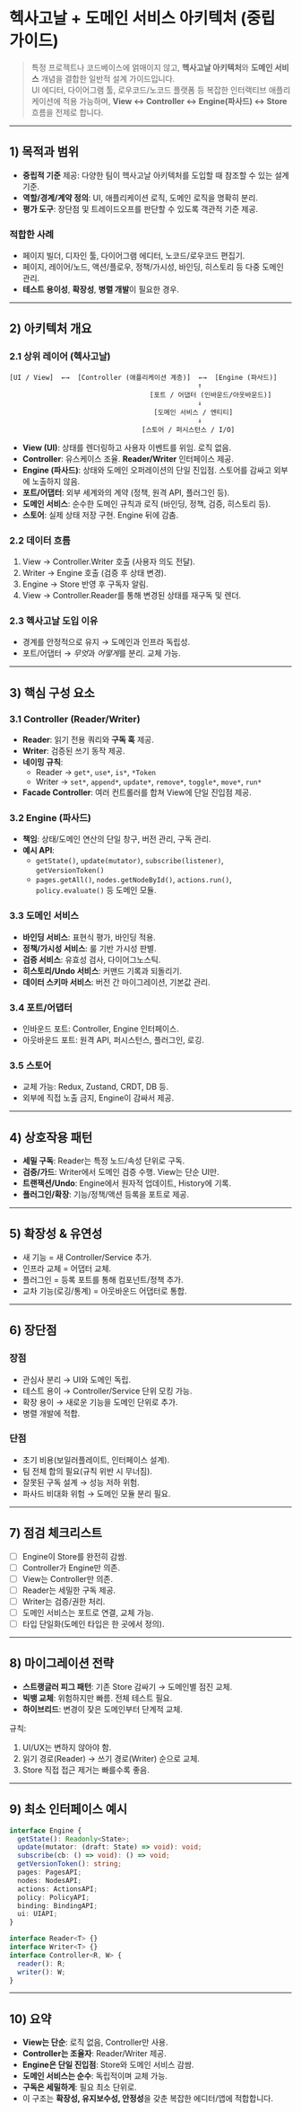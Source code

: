 
# 헥사고날 + 도메인 서비스 아키텍처 (중립 가이드)

> 특정 프로젝트나 코드베이스에 얽매이지 않고, **헥사고날 아키텍처**와 **도메인 서비스** 개념을 결합한 일반적 설계 가이드입니다.  
> UI 에디터, 다이어그램 툴, 로우코드/노코드 플랫폼 등 복잡한 인터랙티브 애플리케이션에 적용 가능하며, **View ↔ Controller ↔ Engine(파사드) ↔ Store** 흐름을 전제로 합니다.

---

## 1) 목적과 범위

- **중립적 기준** 제공: 다양한 팀이 헥사고날 아키텍처를 도입할 때 참조할 수 있는 설계 기준.  
- **역할/경계/계약 정의**: UI, 애플리케이션 로직, 도메인 로직을 명확히 분리.  
- **평가 도구**: 장단점 및 트레이드오프를 판단할 수 있도록 객관적 기준 제공.

### 적합한 사례
- 페이지 빌더, 디자인 툴, 다이어그램 에디터, 노코드/로우코드 편집기.  
- 페이지, 레이어/노드, 액션/플로우, 정책/가시성, 바인딩, 히스토리 등 다중 도메인 관리.  
- **테스트 용이성**, **확장성**, **병렬 개발**이 필요한 경우.

---

## 2) 아키텍처 개요

### 2.1 상위 레이어 (헥사고날)
```
[UI / View]  ←→  [Controller (애플리케이션 계층)]  ←→  [Engine (파사드)]
                                               ↑
                                   [포트 / 어댑터 (인바운드/아웃바운드)]
                                               ↓
                                    [도메인 서비스 / 엔티티]
                                               ↓
                                 [스토어 / 퍼시스턴스 / I/O]
```

- **View (UI)**: 상태를 렌더링하고 사용자 이벤트를 위임. 로직 없음.  
- **Controller**: 유스케이스 조율. **Reader/Writer** 인터페이스 제공.  
- **Engine (파사드)**: 상태와 도메인 오퍼레이션의 단일 진입점. 스토어를 감싸고 외부에 노출하지 않음.  
- **포트/어댑터**: 외부 세계와의 계약 (정책, 원격 API, 플러그인 등).  
- **도메인 서비스**: 순수한 도메인 규칙과 로직 (바인딩, 정책, 검증, 히스토리 등).  
- **스토어**: 실제 상태 저장 구현. Engine 뒤에 감춤.

### 2.2 데이터 흐름
1. View → Controller.Writer 호출 (사용자 의도 전달).  
2. Writer → Engine 호출 (검증 후 상태 변경).  
3. Engine → Store 반영 후 구독자 알림.  
4. View → Controller.Reader를 통해 변경된 상태를 재구독 및 렌더.  

### 2.3 헥사고날 도입 이유
- 경계를 안정적으로 유지 → 도메인과 인프라 독립성.  
- 포트/어댑터 → *무엇*과 *어떻게*를 분리. 교체 가능.  

---

## 3) 핵심 구성 요소

### 3.1 Controller (Reader/Writer)
- **Reader**: 읽기 전용 쿼리와 **구독 훅** 제공.  
- **Writer**: 검증된 쓰기 동작 제공.  
- **네이밍 규칙**:  
  - Reader → `get*`, `use*`, `is*`, `*Token`  
  - Writer → `set*`, `append*`, `update*`, `remove*`, `toggle*`, `move*`, `run*`  
- **Facade Controller**: 여러 컨트롤러를 합쳐 View에 단일 진입점 제공.  

### 3.2 Engine (파사드)
- **책임**: 상태/도메인 연산의 단일 창구, 버전 관리, 구독 관리.  
- **예시 API**:  
  - `getState()`, `update(mutator)`, `subscribe(listener)`, `getVersionToken()`  
  - `pages.getAll()`, `nodes.getNodeById()`, `actions.run()`, `policy.evaluate()` 등 도메인 모듈.  

### 3.3 도메인 서비스
- **바인딩 서비스**: 표현식 평가, 바인딩 적용.  
- **정책/가시성 서비스**: 룰 기반 가시성 판별.  
- **검증 서비스**: 유효성 검사, 다이어그노스틱.  
- **히스토리/Undo 서비스**: 커맨드 기록과 되돌리기.  
- **데이터 스키마 서비스**: 버전 간 마이그레이션, 기본값 관리.  

### 3.4 포트/어댑터
- 인바운드 포트: Controller, Engine 인터페이스.  
- 아웃바운드 포트: 원격 API, 퍼시스턴스, 플러그인, 로깅.  

### 3.5 스토어
- 교체 가능: Redux, Zustand, CRDT, DB 등.  
- 외부에 직접 노출 금지, Engine이 감싸서 제공.

---

## 4) 상호작용 패턴

- **세밀 구독**: Reader는 특정 노드/속성 단위로 구독.  
- **검증/가드**: Writer에서 도메인 검증 수행. View는 단순 UI만.  
- **트랜잭션/Undo**: Engine에서 원자적 업데이트, History에 기록.  
- **플러그인/확장**: 기능/정책/액션 등록을 포트로 제공.  

---

## 5) 확장성 & 유연성

- 새 기능 = 새 Controller/Service 추가.  
- 인프라 교체 = 어댑터 교체.  
- 플러그인 = 등록 포트를 통해 컴포넌트/정책 추가.  
- 교차 기능(로깅/통계) = 아웃바운드 어댑터로 통합.  

---

## 6) 장단점

### 장점
- 관심사 분리 → UI와 도메인 독립.  
- 테스트 용이 → Controller/Service 단위 모킹 가능.  
- 확장 용이 → 새로운 기능을 도메인 단위로 추가.  
- 병렬 개발에 적합.  

### 단점
- 초기 비용(보일러플레이트, 인터페이스 설계).  
- 팀 전체 합의 필요(규칙 위반 시 무너짐).  
- 잘못된 구독 설계 → 성능 저하 위험.  
- 파사드 비대화 위험 → 도메인 모듈 분리 필요.  

---

## 7) 점검 체크리스트

- [ ] Engine이 Store를 완전히 감쌈.  
- [ ] Controller가 Engine만 의존.  
- [ ] View는 Controller만 의존.  
- [ ] Reader는 세밀한 구독 제공.  
- [ ] Writer는 검증/권한 처리.  
- [ ] 도메인 서비스는 포트로 연결, 교체 가능.  
- [ ] 타입 단일화(도메인 타입은 한 곳에서 정의).  

---

## 8) 마이그레이션 전략

- **스트랭글러 피그 패턴**: 기존 Store 감싸기 → 도메인별 점진 교체.  
- **빅뱅 교체**: 위험하지만 빠름. 전체 테스트 필요.  
- **하이브리드**: 변경이 잦은 도메인부터 단계적 교체.  

규칙:  
1. UI/UX는 변하지 않아야 함.  
2. 읽기 경로(Reader) → 쓰기 경로(Writer) 순으로 교체.  
3. Store 직접 접근 제거는 빠를수록 좋음.  

---

## 9) 최소 인터페이스 예시

```ts
interface Engine {
  getState(): Readonly<State>;
  update(mutator: (draft: State) => void): void;
  subscribe(cb: () => void): () => void;
  getVersionToken(): string;
  pages: PagesAPI;
  nodes: NodesAPI;
  actions: ActionsAPI;
  policy: PolicyAPI;
  binding: BindingAPI;
  ui: UIAPI;
}

interface Reader<T> {}
interface Writer<T> {}
interface Controller<R, W> {
  reader(): R;
  writer(): W;
}
```

---

## 10) 요약

- **View는 단순**: 로직 없음, Controller만 사용.  
- **Controller는 조율자**: Reader/Writer 제공.  
- **Engine은 단일 진입점**: Store와 도메인 서비스 감쌈.  
- **도메인 서비스는 순수**: 독립적이며 교체 가능.  
- **구독은 세밀하게**: 필요 최소 단위로.  
- 이 구조는 **확장성, 유지보수성, 안정성**을 갖춘 복잡한 에디터/앱에 적합합니다.
